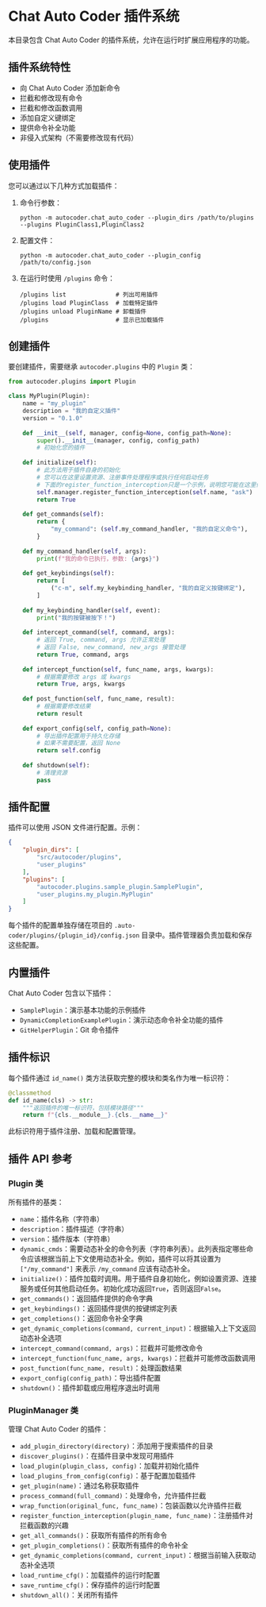 # Chat Auto Coder 插件系统

本目录包含 Chat Auto Coder 的插件系统，允许在运行时扩展应用程序的功能。

## 插件系统特性

- 向 Chat Auto Coder 添加新命令
- 拦截和修改现有命令
- 拦截和修改函数调用
- 添加自定义键绑定
- 提供命令补全功能
- 非侵入式架构（不需要修改现有代码）

## 使用插件

您可以通过以下几种方式加载插件：

1. 命令行参数：
   ```
   python -m autocoder.chat_auto_coder --plugin_dirs /path/to/plugins --plugins PluginClass1,PluginClass2
   ```

2. 配置文件：
   ```
   python -m autocoder.chat_auto_coder --plugin_config /path/to/config.json
   ```

3. 在运行时使用 `/plugins` 命令：
   ```
   /plugins list              # 列出可用插件
   /plugins load PluginClass  # 加载特定插件
   /plugins unload PluginName # 卸载插件
   /plugins                   # 显示已加载插件
   ```

## 创建插件

要创建插件，需要继承 `autocoder.plugins` 中的 `Plugin` 类：

```python
from autocoder.plugins import Plugin

class MyPlugin(Plugin):
    name = "my_plugin"
    description = "我的自定义插件"
    version = "0.1.0"
    
    def __init__(self, manager, config=None, config_path=None):
        super().__init__(manager, config, config_path)
        # 初始化您的插件
    
    def initialize(self):
        # 此方法用于插件自身的初始化
        # 您可以在这里设置资源、注册事件处理程序或执行任何启动任务
        # 下面的register_function_interception只是一个示例，说明您可能在这里做什么
        self.manager.register_function_interception(self.name, "ask")
        return True
    
    def get_commands(self):
        return {
            "my_command": (self.my_command_handler, "我的自定义命令"),
        }
    
    def my_command_handler(self, args):
        print(f"我的命令已执行，参数: {args}")
    
    def get_keybindings(self):
        return [
            ("c-m", self.my_keybinding_handler, "我的自定义按键绑定"),
        ]
    
    def my_keybinding_handler(self, event):
        print("我的按键被按下！")
    
    def intercept_command(self, command, args):
        # 返回 True, command, args 允许正常处理
        # 返回 False, new_command, new_args 接管处理
        return True, command, args
    
    def intercept_function(self, func_name, args, kwargs):
        # 根据需要修改 args 或 kwargs
        return True, args, kwargs
    
    def post_function(self, func_name, result):
        # 根据需要修改结果
        return result
    
    def export_config(self, config_path=None):
        # 导出插件配置用于持久化存储
        # 如果不需要配置，返回 None
        return self.config
    
    def shutdown(self):
        # 清理资源
        pass
```

## 插件配置

插件可以使用 JSON 文件进行配置。示例：

```json
{
    "plugin_dirs": [
        "src/autocoder/plugins",
        "user_plugins"
    ],
    "plugins": [
        "autocoder.plugins.sample_plugin.SamplePlugin",
        "user_plugins.my_plugin.MyPlugin"
    ]
}
```

每个插件的配置单独存储在项目的 `.auto-coder/plugins/{plugin_id}/config.json` 目录中。插件管理器负责加载和保存这些配置。

## 内置插件

Chat Auto Coder 包含以下插件：

- `SamplePlugin`：演示基本功能的示例插件
- `DynamicCompletionExamplePlugin`：演示动态命令补全功能的插件
- `GitHelperPlugin`：Git 命令插件


## 插件标识

每个插件通过 `id_name()` 类方法获取完整的模块和类名作为唯一标识符：

```python
@classmethod
def id_name(cls) -> str:
    """返回插件的唯一标识符，包括模块路径"""
    return f"{cls.__module__}.{cls.__name__}"
```

此标识符用于插件注册、加载和配置管理。

## 插件 API 参考

### Plugin 类

所有插件的基类：

- `name`：插件名称（字符串）
- `description`：插件描述（字符串）
- `version`：插件版本（字符串）
- `dynamic_cmds`：需要动态补全的命令列表（字符串列表）。此列表指定哪些命令应该根据当前上下文使用动态补全。例如，插件可以将其设置为 `["/my_command"]` 来表示 `/my_command` 应该有动态补全。
- `initialize()`：插件加载时调用。用于插件自身初始化，例如设置资源、连接服务或任何其他启动任务。初始化成功返回`True`，否则返回`False`。
- `get_commands()`：返回插件提供的命令字典
- `get_keybindings()`：返回插件提供的按键绑定列表
- `get_completions()`：返回命令补全字典
- `get_dynamic_completions(command, current_input)`：根据输入上下文返回动态补全选项
- `intercept_command(command, args)`：拦截并可能修改命令
- `intercept_function(func_name, args, kwargs)`：拦截并可能修改函数调用
- `post_function(func_name, result)`：处理函数结果
- `export_config(config_path)`：导出插件配置
- `shutdown()`：插件卸载或应用程序退出时调用

### PluginManager 类

管理 Chat Auto Coder 的插件：

- `add_plugin_directory(directory)`：添加用于搜索插件的目录
- `discover_plugins()`：在插件目录中发现可用插件
- `load_plugin(plugin_class, config)`：加载并初始化插件
- `load_plugins_from_config(config)`：基于配置加载插件
- `get_plugin(name)`：通过名称获取插件
- `process_command(full_command)`：处理命令，允许插件拦截
- `wrap_function(original_func, func_name)`：包装函数以允许插件拦截
- `register_function_interception(plugin_name, func_name)`：注册插件对拦截函数的兴趣
- `get_all_commands()`：获取所有插件的所有命令
- `get_plugin_completions()`：获取所有插件的命令补全
- `get_dynamic_completions(command, current_input)`：根据当前输入获取动态补全选项
- `load_runtime_cfg()`：加载插件的运行时配置
- `save_runtime_cfg()`：保存插件的运行时配置
- `shutdown_all()`：关闭所有插件 
